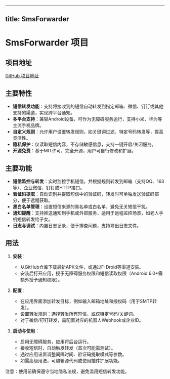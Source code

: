 
---
title: SmsForwarder
---

# SmsForwarder 项目

## 项目地址
[GitHub 项目地址](https://github.com/pppscn/SmsForwarder)

## 主要特性
- **短信转发功能**：支持将接收到的短信自动转发到指定邮箱、微信、钉钉或其他支持的渠道，实现跨平台通知。
- **多平台支持**：兼容Android设备，可作为无障碍服务运行，支持小米、华为等主流手机品牌。
- **自定义规则**：允许用户设置转发规则，如关键词过滤、特定号码转发等，提高灵活性。
- **隐私保护**：仅读取短信内容，不存储敏感信息，支持一键开启/关闭服务。
- **开源免费**：基于MIT许可，完全开源，用户可自行修改和扩展。

## 主要功能
- **短信监控与转发**：实时监控手机短信，并根据规则转发到邮箱（支持QQ、163等）、企业微信、钉钉或HTTP接口。
- **验证码提取**：自动识别并提取短信中的验证码，转发时可单独发送验证码部分，便于远程获取。
- **黑白名单管理**：设置短信来源的黑名单或白名单，避免无关短信干扰。
- **通知提醒**：支持推送通知到手机或外部服务，适用于远程监控场景，如老人手机短信转发给子女。
- **日志与调试**：内置日志记录，便于排查问题，支持导出日志文件。

## 用法
1. **安装**：
   - 从GitHub仓库下载最新APK文件，或通过F-Droid等渠道安装。
   - 安装后打开应用，授予无障碍服务权限和短信读取权限（Android 6.0+需额外授予通知权限）。

2. **配置**：
   - 在应用界面添加转发目标，例如输入邮箱地址和授权码（用于SMTP转发）。
   - 设置转发规则：选择转发所有短信，或仅特定号码/关键词。
   - 对于微信/钉钉转发，需配置对应的机器人Webhook或企业ID。

3. **启动与使用**：
   - 启用无障碍服务，应用将后台运行。
   - 接收短信时，自动触发转发（首次可能需测试）。
   - 通过应用设置调整间隔时间、验证码提取模式等参数。
   - 如需高级用法，可编辑源代码或使用插件扩展功能。

注意：使用前确保遵守当地隐私法规，避免滥用短信转发功能。